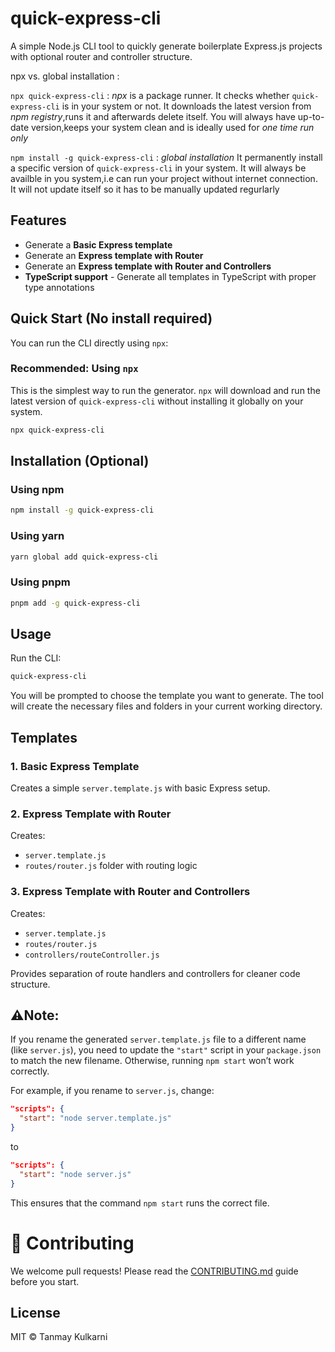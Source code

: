 # quick-express-cli

A simple Node.js CLI tool to quickly generate boilerplate Express.js projects with optional router and controller structure.

npx vs. global installation :

`npx quick-express-cli` : *npx* is a package runner. It checks whether `quick-express-cli` is in your system or not. It downloads the latest version from _npm registry_,runs it and afterwards delete itself.
You will always have up-to-date version,keeps your system clean and is ideally used for *one time run only*

`npm install -g quick-express-cli` : *global installation*
It permanently install a specific version of `quick-express-cli` in your system.
It will always be availble in you system,i.e can run your project without internet connection.
It will not update itself so it has to be manually updated regurlarly


## Features

- Generate a **Basic Express template**
- Generate an **Express template with Router**
- Generate an **Express template with Router and Controllers**
- **TypeScript support** - Generate all templates in TypeScript with proper type annotations

## Quick Start (No install required)

You can run the CLI directly using `npx`:

### Recommended: Using `npx`

This is the simplest way to run the generator. `npx` will download and run the latest version of `quick-express-cli` without installing it globally on your system.

```bash
npx quick-express-cli
```

## Installation (Optional)

### Using npm

```bash
npm install -g quick-express-cli
```

### Using yarn

```bash
yarn global add quick-express-cli
```

### Using pnpm

```bash
pnpm add -g quick-express-cli
```

## Usage

Run the CLI:

```bash
quick-express-cli
```

You will be prompted to choose the template you want to generate. The tool will create the necessary files and folders in your current working directory.

## Templates

### 1. Basic Express Template

Creates a simple `server.template.js` with basic Express setup.

### 2. Express Template with Router

Creates:

- `server.template.js`
- `routes/router.js` folder with routing logic

### 3. Express Template with Router and Controllers

Creates:

- `server.template.js`
- `routes/router.js`
- `controllers/routeController.js`

Provides separation of route handlers and controllers for cleaner code structure.

## ⚠️**Note:**

If you rename the generated `server.template.js` file to a different name (like `server.js`), you need to update the `"start"` script in your `package.json` to match the new filename. Otherwise, running `npm start` won’t work correctly.

For example, if you rename to `server.js`, change:

```json
"scripts": {
  "start": "node server.template.js"
}
```

to

```json
"scripts": {
  "start": "node server.js"
}
```

This ensures that the command `npm start` runs the correct file.

# 🤝 Contributing

We welcome pull requests! Please read the [CONTRIBUTING.md](CONTRIBUTING.md) guide before you start.

## License

MIT © Tanmay Kulkarni

